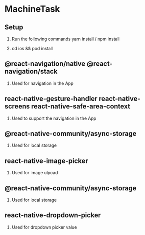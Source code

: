 <!-- 
/**
 * Read the instructions and follow the steps 
 * for same UI.
 */
  -->
# MachineTask

## Setup
1. Run the following commands
   yarn install / npm install

2. cd ios && pod install

<!-- Library Used Instructions --> 

## @react-navigation/native @react-navigation/stack
1. Used for navigation in the App   

## react-native-gesture-handler react-native-screens react-native-safe-area-context 
1. Used to support the navigation in the App 

## @react-native-community/async-storage 
1. Used for local storage 

## react-native-image-picker
1. Used for image ulpoad 

## @react-native-community/async-storage 
1. Used for local storage 

## react-native-dropdown-picker
1. Used for dropdown picker value 


